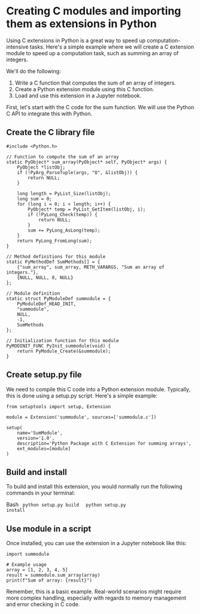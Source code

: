 # Creating C modules and importing them as extensions in Python

Using C extensions in Python is a great way to speed up computation-intensive tasks. Here's a simple example where we will create a C extension module to speed up a computation task, such as summing an array of integers.

We'll do the following:

1. Write a C function that computes the sum of an array of integers.
2. Create a Python extension module using this C function.
3. Load and use this extension in a Jupyter notebook.


First, let's start with the C code for the sum function. We will use the Python C API to integrate this with Python.

## Create the C library file

```
#include <Python.h>

// Function to compute the sum of an array
static PyObject* sum_array(PyObject* self, PyObject* args) {
    PyObject *listObj;
    if (!PyArg_ParseTuple(args, "O", &listObj)) {
        return NULL;
    }

    long length = PyList_Size(listObj);
    long sum = 0;
    for (long i = 0; i < length; i++) {
        PyObject* temp = PyList_GetItem(listObj, i);
        if (!PyLong_Check(temp)) {
            return NULL;
        }
        sum += PyLong_AsLong(temp);
    }
    return PyLong_FromLong(sum);
}

// Method definitions for this module
static PyMethodDef SumMethods[] = {
    {"sum_array", sum_array, METH_VARARGS, "Sum an array of integers."},
    {NULL, NULL, 0, NULL}
};

// Module definition
static struct PyModuleDef summodule = {
    PyModuleDef_HEAD_INIT,
    "summodule",
    NULL,
    -1,
    SumMethods
};

// Initialization function for this module
PyMODINIT_FUNC PyInit_summodule(void) {
    return PyModule_Create(&summodule);
}
```
## Create setup.py file

We need to compile this C code into a Python extension module. Typically, this is done using a setup.py script. Here's a simple example:

```
from setuptools import setup, Extension

module = Extension('summodule', sources=['summodule.c'])

setup(
    name='SumModule',
    version='1.0',
    description='Python Package with C Extension for summing arrays',
    ext_modules=[module]
)
```

## Build and install

To build and install this extension, you would normally run the following commands in your terminal:

Bash
<code> python setup.py build </code>
<code> python setup.py install </code>

## Use module in a script 

Once installed, you can use the extension in a Jupyter notebook like this:

```
import summodule

# Example usage
array = [1, 2, 3, 4, 5]
result = summodule.sum_array(array)
print(f"Sum of array: {result}")
```

Remember, this is a basic example. Real-world scenarios might require more complex handling, especially with regards to memory management and error checking in C code.